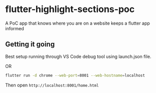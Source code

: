 # flutter-highlight-sections-poc

A PoC app that knows where you are on a website keeps a flutter app informed

## Getting it going

Best setup running through VS Code debug tool using launch.json file.

OR

```bash
flutter run -d chrome --web-port=8001 --web-hostname=localhost
```

Then open `http://localhost:8001/home.html`
